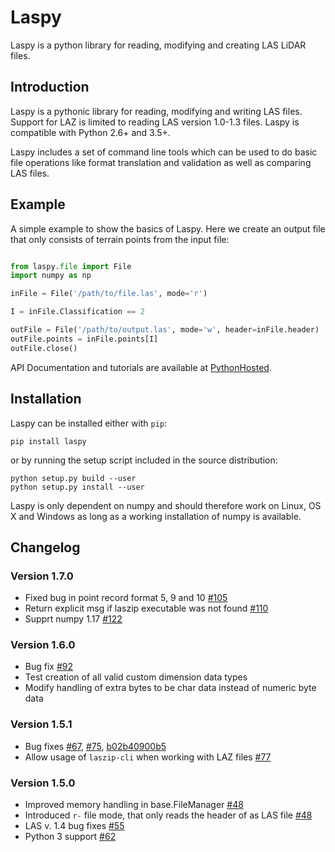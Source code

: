 # Laspy

Laspy is a python library for reading, modifying and creating LAS LiDAR
files.

## Introduction

Laspy is a pythonic library for reading, modifying and writing LAS
files. Support for LAZ is limited to reading LAS version 1.0-1.3 files.
Laspy is compatible with Python 2.6+ and 3.5+.

Laspy includes a set of command line tools which can be used to do basic
file operations like format translation and validation as well as
comparing LAS files.

## Example

A simple example to show the basics of Laspy. Here we create an output
file that only consists of terrain points from the input file:

```python

from laspy.file import File
import numpy as np

inFile = File('/path/to/file.las', mode='r')

I = inFile.Classification == 2

outFile = File('/path/to/output.las', mode='w', header=inFile.header)
outFile.points = inFile.points[I]
outFile.close()
```

API Documentation and tutorials are available at
[PythonHosted](http://pythonhosted.org/laspy).

## Installation

Laspy can be installed either with `pip`:

```
pip install laspy
```

or by running the setup script included in the source distribution:

```
python setup.py build --user
python setup.py install --user
```

Laspy is only dependent on numpy and should therefore work on Linux, OS
X and Windows as long as a working installation of numpy is available.

## Changelog

### Version 1.7.0

- Fixed bug in point record format 5, 9 and 10 [#105](https://github.com/laspy/laspy/issues/105)
- Return explicit msg if laszip executable was not found [#110](https://github.com/laspy/laspy/issues/110)
- Supprt numpy 1.17 [#122](https://github.com/laspy/laspy/issues/122)



### Version 1.6.0

- Bug fix  [#92](https://github.com/laspy/laspy/issues/92)
- Test creation of all valid custom dimension data types
- Modify handling of extra bytes to be char data instead of numeric byte data

### Version 1.5.1

- Bug fixes [#67](https://github.com/laspy/laspy/pull/67), [#75](https://github.com/laspy/laspy/pull/75), [b02b40900b5](https://github.com/laspy/laspy/commit/b02b40900b5620972930cd0c201b4db1a6a69754)
- Allow usage of `laszip-cli` when working with LAZ files [#77](https://github.com/laspy/laspy/pull/77)

### Version 1.5.0

- Improved memory handling in base.FileManager [#48](https://github.com/laspy/laspy/pull/48)
- Introduced `r-` file mode, that only reads the header of as LAS file [#48](https://github.com/laspy/laspy/pull/48)
- LAS v. 1.4 bug fixes [#55](https://github.com/laspy/laspy/pull/55)
- Python 3 support [#62](https://github.com/laspy/laspy/pull/62)

